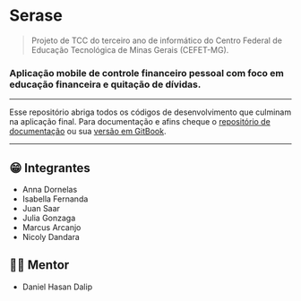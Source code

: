 # Serase

> Projeto de TCC do terceiro ano de informático do Centro Federal de Educação Tecnológica de Minas Gerais (CEFET-MG).

### Aplicação mobile de controle financeiro pessoal com foco em educação financeira e quitação de dívidas.

---

Esse repositório abriga todos os códigos de desenvolvimento que culminam na aplicação final. Para documentação e afins cheque o [repositório de documentação](https://github.com/Serase-Labs/documentacao) ou sua [versão em GitBook](https://nicolysantos51.gitbook.io/serase/).

---

## 😁 Integrantes

-   Anna Dornelas
-   Isabella Fernanda
-   Juan Saar
-   Julia Gonzaga
-   Marcus Arcanjo
-   Nicoly Dandara

## 👨‍🏫 Mentor

-   Daniel Hasan Dalip
